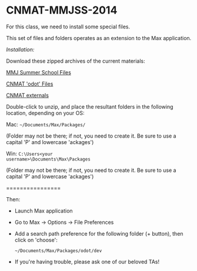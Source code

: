 CNMAT-MMJSS-2014
================

For this class, we need to install some special files.

This set of files and folders operates as an extension to the Max application.

*Installation:*

Download these zipped archives of the current materials:

[MMJ Summer School Files](https://github.com/CNMAT/CNMAT-MMJSS/archive/master.zip)

[CNMAT 'odot' Files](https://github.com/CNMAT/CNMAT-odot/archive/master.zip)

[CNMAT externals](https://github.com/CNMAT/CNMAT-odot/archive/master.zip)

Double-click to unzip, and place the resultant folders in the following location, depending on your OS:

Mac:
    <code>~/Documents/Max/Packages/</code>

(Folder may not be there; if not, you need to create it.  Be sure to use a capital 'P' and lowercase 'ackages')

Win:
    <code>C:\Users\<your username>\Documents\Max\Packages</code>

(Folder may not be there; if not, you need to create it.  Be sure to use a capital 'P' and lowercase 'ackages')

================

Then:

- Launch Max application
- Go to Max -> Options -> File Preferences
- Add a search path preference for the following folder (+ button), then click on 'choose':

    <code>~/Documents/Max/Packages/odot/dev</code>

- If you're having trouble, please ask one of our beloved TAs!
